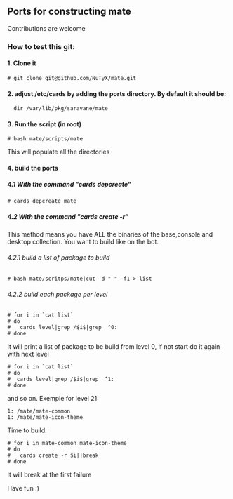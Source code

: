 ## Ports for constructing mate

Contributions are welcome

### How to test this git:

#### 1. Clone it

    # git clone git@github.com/NuTyX/mate.git

#### 2. adjust /etc/cards by adding the ports directory. By default it should be:

      dir /var/lib/pkg/saravane/mate


#### 3. Run the script (in root)

    # bash mate/scripts/mate

This will populate all the directories 

#### 4. build the ports

##### 4.1 With the command "cards depcreate"
    # cards depcreate mate


##### 4.2 With the command "cards create -r" 
This method means you have ALL the binaries of the base,console and desktop collection. You want to build like on the bot.

###### 4.2.1 build a list of package to build

    # bash mate/scritps/mate|cut -d " " -f1 > list

###### 4.2.2 build each package per level

    # for i in `cat list`
    # do
    #   cards level|grep /$i$|grep  ^0:
    # done

It will print a list of package to be build from level 0, if not start do it again with next level

    # for i in `cat list`
    # do
    #  cards level|grep /$i$|grep  ^1:
    # done

and so on. Exemple for level 21:

    1: /mate/mate-common
    1: /mate/mate-icon-theme

Time to build:

    # for i in mate-common mate-icon-theme
    # do
    #   cards create -r $i||break
    # done

It will break at the first failure

Have fun :)
